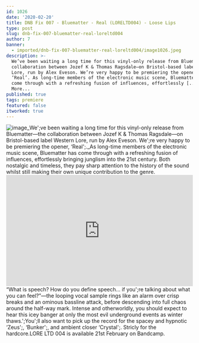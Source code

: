 ```yaml
---
id: 1026
date: '2020-02-20'
title: DNB Fix 007 - Bluematter - Real (LORELTD004) - Loose Lips
type: post
slug: dnb-fix-007-bluematter-real-loreltd004
author: 7
banner:
  - imported/dnb-fix-007-bluematter-real-loreltd004/image1026.jpeg
description: >-
  We’ve been waiting a long time for this vinyl-only release from Bluematter—the
  collaboration between Jozef K & Thomas Ragsdale—on Bristol-based label Western
  Lore, run by Alex Eveson. We’re very happy to be premiering the opener,
  ‘Real’. As long-time members of the electronic music scene, Bluematter has
  come through with a refreshing fusion of influences, effortlessly [...]Read
  More...
published: true
tags: premiere
featured: false
itworked: true
---
```

![image](../imported/dnb-fix-007-bluematter-real-loreltd004/image1026.jpeg)_We';ve been waiting a long time for this vinyl-only release from Bluematter—the collaboration between Jozef K & Thomas Ragsdale—on Bristol-based label Western Lore, run by Alex Eveson. We';re very happy to be premiering the opener, ‘Real';._As long-time members of the electronic music scene, Bluematter has come through with a refreshing fusion of influences, effortlessly bringing junglism into the 21st century. Both nostalgic and timeless, they pay sharp attention to the history of the sound whilst still making their own unique contribution to the genre.<iframe width='100%' height='300' scrolling='no' frameborder='no' allow='autoplay' src='https://w.soundcloud.com/player/?url=https%3A//api.soundcloud.com/tracks/763908382&color=%23ff5500&auto_play=false&hide_related=false&show_comments=true&show_user=true&show_reposts=false&show_teaser=true'></iframe>“What is speech? How do you define speech… if you';re talking about what you can feel?”—the looping vocal sample rings like an alarm over crisp breaks and an ominous bassline attack, before descending into full chaos around the half-way mark. Intense and otherworldly, you should expect to hear this icey banger at only the most evil underground events as winter thaws.';You';ll also want to pick up the record for the spacey and hypnotic ‘Zeus';, ‘Bunker';, and ambient closer ‘Crystal';. Stricly for the hardcore.LORE LTD 004 is available 21st February on Bandcamp.